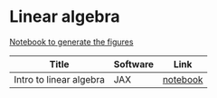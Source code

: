 # Linear algebra


[Notebook to generate the figures](https://github.com/probml/pyprobml/blob/master/notebooks/figures/AppendixB_figures.ipynb)

[linalg]: https://colab.research.google.com/github/probml/pyprobml/blob/master/book1/linalg/linalg.ipynb

|Title|Software|Link|
|-----------|----|----|
|Intro to linear algebra| JAX |[notebook][linalg]|

<!--
|Intro to linear algebra| TF2 |[blog posts](https://dev.to/mmithrakumar/series/1085)|
-->